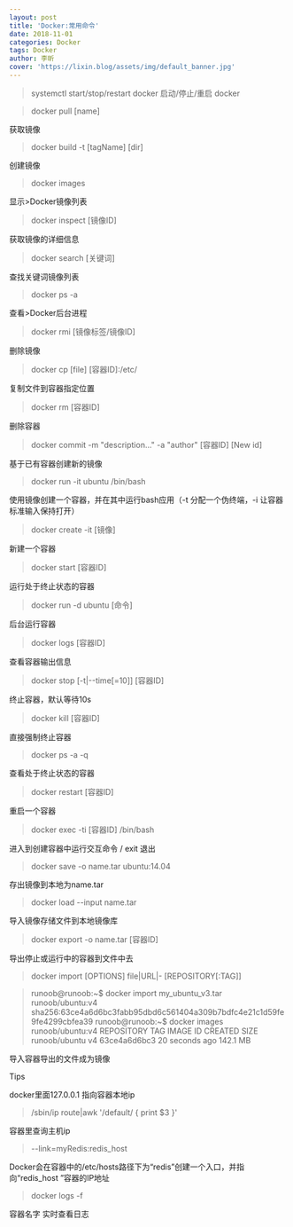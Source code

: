```yaml
---
layout: post
title: 'Docker:常用命令'
date: 2018-11-01
categories: Docker
tags: Docker
author: 李昕
cover: 'https://lixin.blog/assets/img/default_banner.jpg'
---
```


>systemctl start/stop/restart docker
启动/停止/重启 docker

>docker pull [name]

获取镜像

>docker build -t [tagName] [dir]

创建镜像

>docker images 

显示>Docker镜像列表

>docker inspect [镜像ID]

获取镜像的详细信息

>docker search [关键词]

查找关键词镜像列表

>docker ps -a 

查看>Docker后台进程

>docker rmi [镜像标签/镜像ID]

删除镜像

>docker cp [file] [容器ID]:/etc/

复制文件到容器指定位置

>docker rm [容器ID]

删除容器
>docker commit -m "description..." -a "author" [容器ID] [New id]

基于已有容器创建新的镜像

>docker run -it ubuntu /bin/bash

使用镜像创建一个容器，并在其中运行bash应用（-t 分配一个伪终端，-i 让容器标准输入保持打开）

>docker create -it [镜像]

新建一个容器

>docker start [容器ID]

运行处于终止状态的容器

>docker run -d ubuntu [命令]

后台运行容器

>docker logs [容器ID]

查看容器输出信息

>docker stop [-t|--time[=10]] [容器ID]

终止容器，默认等待10s

>docker kill [容器ID]

直接强制终止容器

>docker ps -a -q

查看处于终止状态的容器

>docker restart [容器ID]

重启一个容器

>docker exec -ti [容器ID] /bin/bash

进入到创建容器中运行交互命令 / exit 退出

>docker save -o name.tar ubuntu:14.04

存出镜像到本地为name.tar

>docker load --input name.tar

导入镜像存储文件到本地镜像库

>docker export -o name.tar  [容器ID]

导出停止或运行中的容器到文件中去

>docker import  [OPTIONS] file|URL|- [REPOSITORY[:TAG]]

>runoob@runoob:~$ docker import  my_ubuntu_v3.tar runoob/ubuntu:v4  
>sha256:63ce4a6d6bc3fabb95dbd6c561404a309b7bdfc4e21c1d59fe9fe4299cbfea39
>runoob@runoob:~$ docker images runoob/ubuntu:v4
>REPOSITORY          TAG                 IMAGE ID            CREATED             SIZE
>runoob/ubuntu       v4                  63ce4a6d6bc3        20 seconds ago      142.1 MB

导入容器导出的文件成为镜像
 
Tips

docker里面127.0.0.1 指向容器本地ip

>/sbin/ip route|awk '/default/ { print $3 }' 

容器里查询主机ip

>--link=myRedis:redis_host  

Docker会在容器中的/etc/hosts路径下为“redis”创建一个入口，并指向“redis_host ”容器的IP地址
 
>docker logs -f

 容器名字 实时查看日志